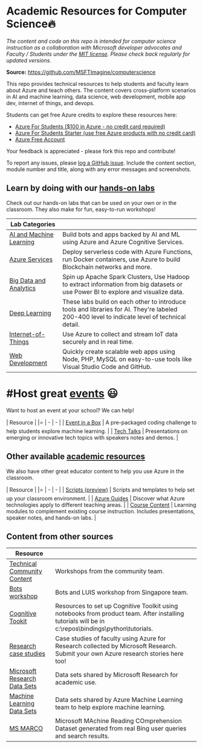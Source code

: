 # Academic Resources for Computer Science:fire:

*The content and code on this repo is intended for computer science instruction as a collaboration with Microsoft developer advocates and Faculty / Students under the [MIT license](LICENSE.md). Please check back regularly for updated versions.*

**Source:** https://github.com/MSFTImagine/computerscience

This repo provides technical resources to help students and faculty learn about Azure and teach others. The content covers cross-platform scenarios in AI and machine learning, data science, web development, mobile app dev, internet of things, and devops.

Students can get free Azure credits to explore these resources here:

* [Azure For Students ($100 in Azure - no credit card required)](https://azure.microsoft.com/en-us/free/students/)
* [Azure For Students Starter (use free Azure products with no credit card)](https://azure.microsoft.com/en-us/free/students-starter-faq/)
* [Azure Free Account](https://azure.microsoft.com/en-us/free/)

Your feedback is appreciated - please fork this repo and contribute!

To report any issues, please [log a GitHub issue](Issues). Include the content section, module number and title, along with any error messages and screenshots.

## Learn by doing with our [hands-on labs](Labs)

Check out our hands-on labs that can be used on your own or in the classroom. They also make for fun, easy-to-run workshops!

| Lab Categories | |
| - | - |
| [AI and Machine Learning](Labs/AI%20and%20Machine%20Learning) | Build bots and apps backed by AI and ML using Azure and Azure Cognitive Services. |
| [Azure Services](Labs/Azure%20Services) | Deploy serverless code with Azure Functions, run Docker containers, use Azure to build Blockchain networks and more. |
| [Big Data and Analytics](Labs/Big%20Data%20and%20Analytics) | Spin up Apache Spark Clusters, Use Hadoop to extract information from big datasets or use Power BI to explore and visualize data. |
| [Deep Learning](Labs/Deep%20Learning) | These labs build on each other to introduce tools and libraries for AI. They're labeled 200-400 level to indicate level of technical detail. |
| [Internet-of-Things](Labs/Internet-of-Things) | Use Azure to collect and stream IoT data securely and in real time. |
| [Web Development](Labs/Web%20Development) | Quickly create scalable web apps using Node, PHP, MySQL on easy-to-use tools like Visual Studio Code and GitHub. |

# #Host great [events](Events) :smiley:

Want to host an event at your school? We can help!

| Resource | |:star:
| - | - |
| [Event in a Box](Events/Event-In-Box/Machine%20Learning%20Challenge) | A pre-packaged coding challenge to help students explore machine learning. |
| [Tech Talks](Events/Tech%20Talks) | Presentations on emerging or innovative tech topics with speakers notes and demos. |

## Other available [academic resources](Educator%20Content)

We also have other great educator content to help you use Azure in the classroom.

| Resource | |:star:
| - | - |
| [Scripts (preview)](Educator%20Content/Scripts) | Scripts and templates to help set up your classroom environment. |
| [Azure Guides](Educator%20Content/Azure%20Guides) | Discover what Azure technologies apply to different teaching areas. |
| [Course Content](Educator%20Content/Complimentary%20Course%20Content) | Learning modules to complement existing course instruction. Includes presentations, speaker notes, and hands-on labs. |

## Content from other sources

| Resource | |
| - | - |
| [Technical Community Content](https://github.com/Microsoft/TechnicalCommunityContent) | Workshops from the community team. |
| [Bots workshop](http://aka.ms/NUSworkshop) | Bots and LUIS workshop from Singapore team. |
| [Cognitive Tookit](https://docs.microsoft.com/en-us/cognitive-toolkit/Setup-Windows-Binary-Script) | Resources to set up Cognitive Toolkit using notebooks from product team. After installing tutorials will be in c:\repos\bindings\python\tutorials. |
| [Research case studies](https://www.microsoft.com/en-us/research/academic-program/microsoft-azure-for-research/) | Case studies of faculty using Azure for Research collected by Microsoft Research. Submit your own Azure research stories here too! |
| [Microsoft Research Data Sets](http://aka.ms/datascience) | Data sets shared by Microsoft Research for academic use. |
| [Machine Learning Data Sets](https://docs.microsoft.com/en-us/azure/machine-learning/machine-learning-use-sample-datasets) | Data sets shared by Azure Machine Learning team to help explore machine learning. |
| [MS MARCO](http://www.msmarco.org) | Microsoft MAchine Reading COmprehension Dataset generated from real Bing user queries and search results. |
